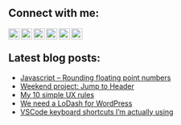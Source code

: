 ## Connect with me:
[<img align="left" alt="Latz | Twitter" width="22px" src="https://cdn.jsdelivr.net/npm/simple-icons@v3/icons/twitter.svg" />](https://twitter.com/Latz)
[<img align="left" alt="Latz | LinkedIn" width="22px" src="https://cdn.jsdelivr.net/npm/simple-icons@v3/icons/linkedin.svg" />](https://www.linkedin.com/in/lutz-schr%C3%B6er-a694a42a/)
[<img align="left" alt="Latz | Xing" width="22px" src="https://cdn.jsdelivr.net/npm/simple-icons@v3/icons/xing.svg" />](https://www.xing.com/profile/Lutz_Schroeer/cv)
[<img align="left" alt="Latz | Mastodon" width="22px" src="https://cdn.jsdelivr.net/npm/simple-icons@v3/icons/mastodon.svg" />](https://www.mastodon.social/@Latz)
[<img align="left" alt="Latz | Threads" width="22px" src="https://cdn.jsdelivr.net/npm/simple-icons@v3/icons/mastodon.svg" />](https://www.threads.net/@latz_katz)
[<img align="left" alt="Latz | Bluesky" width="22px" src="https://elektroelch.de/images/bluesky.svg" />](https://bsky.app/profile/fuzzy.monster)


<br>

## Latest blog posts:
<!-- BLOG-POST-LIST:START -->
- [Javascript – Rounding floating point numbers](https://elektroelch.net/javascript-rounding-floating-point-numbers/)
- [Weekend project: Jump to Header](https://elektroelch.net/weekend-project-jump-to-header/)
- [My 10 simple UX rules](https://elektroelch.net/my-10-simple-ux-rules/)
- [We need a LoDash for WordPress](https://elektroelch.net/we-need-a-lodash-for-wordpress/)
- [VSCode keyboard shortcuts I’m actually using](https://elektroelch.net/vscode-keyboard-shortcuts-im-actually-using/)
<!-- BLOG-POST-LIST:END -->

